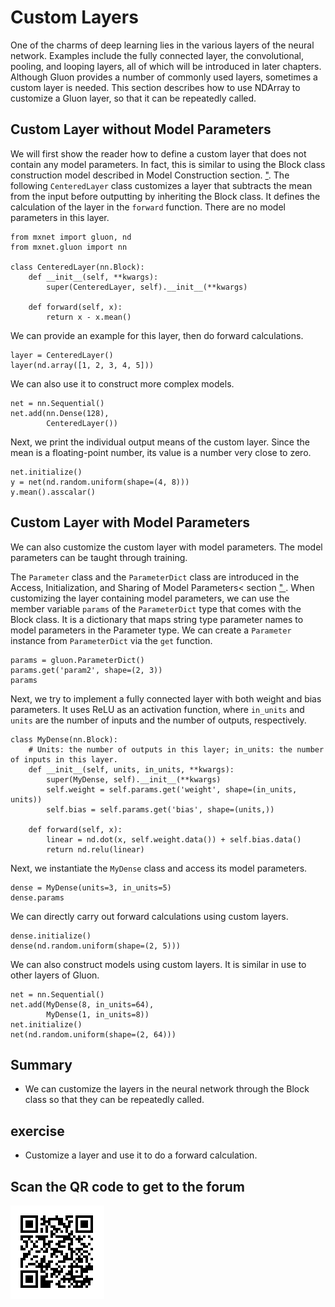 # Custom Layers

One of the charms of deep learning lies in the various layers of the neural network.  Examples include the fully connected layer, the convolutional, pooling, and looping layers, all of which will be introduced in later chapters.   Although Gluon provides a number of commonly used layers, sometimes a custom layer is needed.  This section describes how to use NDArray to customize a Gluon layer, so that it can be repeatedly called. 


## Custom Layer without Model Parameters

We will first show the reader how to define a custom layer that does not contain any model parameters.   In fact, this is similar to using the Block class construction model described in Model Construction section. [ "](model-construction.md). The following `CenteredLayer` class customizes a layer that subtracts the mean from the input before outputting by inheriting the Block class. It defines the calculation of the layer in the `forward` function. There are no model parameters in this layer.

```{.python .input  n=1}
from mxnet import gluon, nd
from mxnet.gluon import nn

class CenteredLayer(nn.Block):
    def __init__(self, **kwargs):
        super(CenteredLayer, self).__init__(**kwargs)

    def forward(self, x):
        return x - x.mean()
```

We can provide an example for this layer, then do forward calculations. 

```{.python .input  n=2}
layer = CenteredLayer()
layer(nd.array([1, 2, 3, 4, 5]))
```

We can also use it to construct more complex models.

```{.python .input  n=3}
net = nn.Sequential()
net.add(nn.Dense(128),
        CenteredLayer())
```

Next, we print the individual output means of the custom layer. Since the mean is a floating-point number, its value is a number very close to zero.

```{.python .input  n=4}
net.initialize()
y = net(nd.random.uniform(shape=(4, 8)))
y.mean().asscalar()
```

## Custom Layer with Model Parameters

We can also customize the custom layer with model parameters. The model parameters can be taught through training.  

The `Parameter` class and the `ParameterDict` class are introduced in the Access, Initialization, and Sharing of Model Parameters< section [" ](parameters.md). When customizing the layer containing model parameters, we can use the member variable `params` of the `ParameterDict` type that comes with the Block class. It is a dictionary that maps string type parameter names to model parameters in the Parameter type.  We can create a `Parameter` instance from `ParameterDict` via the `get` function.

```{.python .input  n=7}
params = gluon.ParameterDict()
params.get('param2', shape=(2, 3))
params
```

Next, we try to implement a fully connected layer with both weight and bias parameters.  It uses ReLU as an activation function, where `in_units` and `units` are the number of inputs and the number of outputs, respectively.

```{.python .input  n=19}
class MyDense(nn.Block):
    # Units: the number of outputs in this layer; in_units: the number of inputs in this layer.
    def __init__(self, units, in_units, **kwargs):
        super(MyDense, self).__init__(**kwargs)
        self.weight = self.params.get('weight', shape=(in_units, units))
        self.bias = self.params.get('bias', shape=(units,))

    def forward(self, x):
        linear = nd.dot(x, self.weight.data()) + self.bias.data()
        return nd.relu(linear)
```

Next, we instantiate the `MyDense` class and access its model parameters.

```{.python .input}
dense = MyDense(units=3, in_units=5)
dense.params
```

We can directly carry out forward calculations using custom layers. 

```{.python .input  n=20}
dense.initialize()
dense(nd.random.uniform(shape=(2, 5)))
```

We can also construct models using custom layers. It is similar in use to other layers of Gluon.

```{.python .input  n=19}
net = nn.Sequential()
net.add(MyDense(8, in_units=64),
        MyDense(1, in_units=8))
net.initialize()
net(nd.random.uniform(shape=(2, 64)))
```

## Summary

* We can customize the layers in the neural network through the Block class so that they can be repeatedly called. 


## exercise

* Customize a layer and use it to do a forward calculation.


## Scan the QR code to get to the [ ](https://discuss.gluon.ai/t/topic/1256) forum

![](../img/qr_custom-layer.svg)
